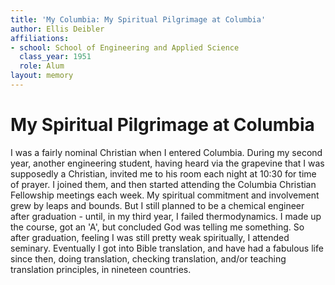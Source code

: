 ```yaml
---
title: 'My Columbia: My Spiritual Pilgrimage at Columbia'
author: Ellis Deibler
affiliations:
- school: School of Engineering and Applied Science
  class_year: 1951
  role: Alum
layout: memory
---
```


# My Spiritual Pilgrimage at Columbia

I was a fairly nominal Christian when I entered Columbia. During my second year, another engineering student, having heard via the grapevine that I was supposedly a Christian, invited me to his room each night at 10:30 for time of prayer. I joined them, and then started attending the Columbia Christian Fellowship meetings each week. My spiritual commitment and involvement grew by leaps and bounds. But I still planned to be a chemical engineer after graduation - until, in my third year, I failed thermodynamics. I made up the course, got an 'A', but concluded God was telling me something. So after graduation, feeling I was still pretty weak spiritually, I attended seminary. Eventually I got into Bible translation, and have had a fabulous life since then, doing translation, checking translation, and/or teaching translation principles, in nineteen countries.
